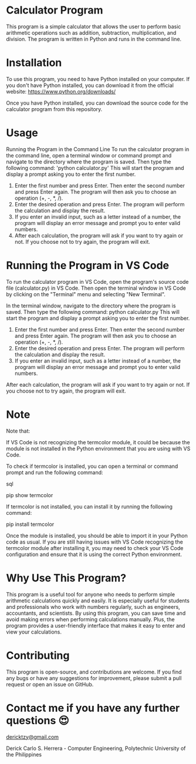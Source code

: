 # Calculator Program
This program is a simple calculator that allows the user to perform basic arithmetic operations such as addition, subtraction, multiplication, and division. The program is written in Python and runs in the command line.

# Installation
To use this program, you need to have Python installed on your computer. If you don't have Python installed, you can download it from the official website: https://www.python.org/downloads/

Once you have Python installed, you can download the source code for the calculator program from this repository.

# Usage
Running the Program in the Command Line
To run the calculator program in the command line, open a terminal window or command prompt and navigate to the directory where the program is saved. Then type the following command:
'python calculator.py'
This will start the program and display a prompt asking you to enter the first number.
1. Enter the first number and press Enter. Then enter the second number and press Enter again. The program will then ask you to choose an operation (+, -, *, /).
2. Enter the desired operation and press Enter. The program will perform the calculation and display the result.
3. If you enter an invalid input, such as a letter instead of a number, the program will display an error message and prompt you to enter valid numbers.
4. After each calculation, the program will ask if you want to try again or not. If you choose not to try again, the program will exit.

# Running the Program in VS Code
To run the calculator program in VS Code, open the program's source code file (calculator.py) in VS Code. Then open the terminal window in VS Code by clicking on the "Terminal" menu and selecting "New Terminal".

In the terminal window, navigate to the directory where the program is saved. Then type the following command:
python calculator.py
This will start the program and display a prompt asking you to enter the first number.

1. Enter the first number and press Enter. Then enter the second number and press Enter again. The program will then ask you to choose an operation (+, -, *, /).
2. Enter the desired operation and press Enter. The program will perform the calculation and display the result.
3. If you enter an invalid input, such as a letter instead of a number, the program will display an error message and prompt you to enter valid numbers.

After each calculation, the program will ask if you want to try again or not. If you choose not to try again, the program will exit.

# Note
Note that:

If VS Code is not recognizing the termcolor module, it could be because the module is not installed in the Python environment that you are using with VS Code.

To check if termcolor is installed, you can open a terminal or command prompt and run the following command:

sql

pip show termcolor

If termcolor is not installed, you can install it by running the following command:

pip install termcolor

Once the module is installed, you should be able to import it in your Python code as usual. If you are still having issues with VS Code recognizing the termcolor module after installing it, you may need to check your VS Code configuration and ensure that it is using the correct Python environment.

# Why Use This Program?
This program is a useful tool for anyone who needs to perform simple arithmetic calculations quickly and easily. It is especially useful for students and professionals who work with numbers regularly, such as engineers, accountants, and scientists.
By using this program, you can save time and avoid making errors when performing calculations manually. Plus, the program provides a user-friendly interface that makes it easy to enter and view your calculations.

# Contributing
This program is open-source, and contributions are welcome. If you find any bugs or have any suggestions for improvement, please submit a pull request or open an issue on GitHub.

# Contact me if you have any further questions 😍
dericktzy@gmail.com

Derick Carlo S. Herrera - Computer Engineering, Polytechnic University of the Philippines
